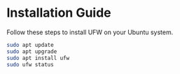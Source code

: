 # Installation Guide

Follow these steps to install UFW on your Ubuntu system.

```bash
sudo apt update
sudo apt upgrade
sudo apt install ufw
sudo ufw status
```
